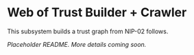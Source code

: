 # Web of Trust Builder + Crawler

This subsystem builds a trust graph from NIP-02 follows.

_Placeholder README. More details coming soon._
